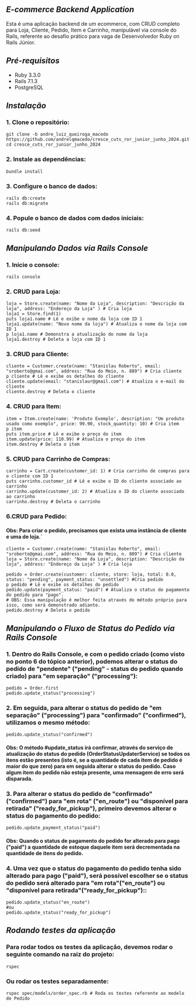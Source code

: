 ## *E-commerce Backend Application*

Esta é uma aplicação backend de um ecommerce, com CRUD completo para Loja, Cliente, Pedido, Item e Carrinho, manipulável via console do Rails, referente ao desafio prático para vaga de Desenvolvedor Ruby on Rails Júnior.

## *Pré-requisitos*

- Ruby 3.3.0
- Rails 7.1.3
- PostgreSQL

## *Instalação*

### 1. Clone o repositório:
    
    git clone -b andre_luiz_queiroga_macedo https://github.com/andrelqmacedo/cresce_cuts_ror_junior_junho_2024.git
    cd cresce_cuts_ror_junior_junho_2024

### 2. Instale as dependências:
    
    bundle install
    
### 3. Configure o banco de dados:

    rails db:create
    rails db:migrate

### 4. Popule o banco de dados com dados iniciais:

    rails db:seed

## *Manipulando Dados via Rails Console*

### 1. Inicie o console:

    rails console 
    
### 2. CRUD para Loja:
    
    loja = Store.create(name: "Nome da Loja", description: "Descrição da loja", address: "Endereço da Loja" ) # Cria loja
    loja1 = Store.find(1)
    puts loja1.name # Lê e exibe o nome da loja com ID 1
    loja1.update(name: "Novo nome da loja") # Atualiza o nome da loja com ID 1
    p loja1.name # Demonstra a atualização do nome da loja
    loja1.destroy # Deleta a loja com ID 1
    
### 3. CRUD para Cliente:

    
    cliente = Customer.create(name: "Stanislau Roberto", email: "sroberto@gmai.com", address: "Rua do Meio, n. 889") # Cria cliente
    p cliente # Lê e exibe os detalhes do cliente 
    cliente.update(email: "stanislaur@gmail.com") # Atualiza o e-mail do cliente 
    cliente.destroy # Deleta o cliente 
    
### 4. CRUD para Item:
    
    item = Item.create(name: 'Produto Exemplo', description: "Um produto usado como exemplo", price: 99.90, stock_quantity: 10) # Cria item
    p item
    puts item.price # Lê e exibe o preço do item 
    item.update(price: 110.99) # Atualiza o preço do item 
    item.destroy # Deleta o item 
    
### 5. CRUD para Carrinho de Compras:
    
    carrinho = Cart.create(customer_id: 1) # Cria carrinho de compras para o cliente com ID 1
    puts carrinho.customer_id # Lê e exibe o ID do cliente associado ao carrinho 
    carrinho.update(customer_id: 2) # Atualiza o ID do cliente associado ao carrinho 
    carrinho.destroy # Deleta o carrinho 
    
### 6.CRUD para Pedido:
#### Obs: Para criar o pedido, precisamos que exista uma instância de cliente e uma de loja.´

    cliente = Customer.create(name: "Stanislau Roberto", email: "sroberto@gmai.com", address: "Rua do Meio, n. 889") # Cria cliente
    loja = Store.create(name: "Nome da Loja", description: "Descrição da loja", address: "Endereço da Loja" ) # Cria loja
    
    pedido = Order.create(customer: cliente, store: loja, total: 0.0, status: "pending", payment_status: "unsettled") #Cria pedido
    p pedido # Lê e exibe os detalhes do pedido
    pedido.update(payment_status: "paid") # Atualiza o status do pagamento do pedido para "pago". 
    # OBS: Essa manipulação é melhor feita através do método próprio para isso, como será demonstrado adiante.
    pedido.destroy # Deleta o pedido
    
## *Manipulando o Fluxo de Status do Pedido via Rails Console*

### 1. Dentro do Rails Console, e com o pedido criado (como visto no ponto 6 do tópico anterior), podemos alterar o status do pedido de "pendente" ("pending" - status do pedido quando criado) para "em separação" ("processing"):
    
    pedido = Order.first
    pedido.update_status("processing")
    
### 2. Em seguida, para alterar o status do pedido de "em separação" ("processing") para "confirmado" ("confirmed"), utilizamos o mesmo método:
    
    pedido.update_status("confirmed")
      
#### Obs: O método #update_status irá confirmar, através do serviço de atualização do status do pedido (OrderStatusUpdaterService) se todos os itens estão presentes (isto é, se a quantidade de cada item de pedido é maior do que zero) para em seguida alterar o status do pedido. Caso algum item do pedido não esteja presente, uma mensagem de erro será disparada.

### 3. Para alterar o status do pedido de "confirmado" ("confirmed") para "em rota" ("en_route") ou "disponível para retirada" ("ready_for_pickup"), primeiro devemos alterar o status do pagamento do pedido:
    
    pedido.update_payment_status("paid")

#### Obs: Quando o status de pagamento do pedido for alterado para pago ("paid") a quantidade de estoque daquele item será decrementada na quantidade de itens do pedido.
    
### 4. Uma vez que o status do pagamento do pedido tenha sido alterado para pago ("paid"), será possível escolher se o status do pedido será alterado para "em rota"("en_route") ou "disponível para retirada"("ready_for_pickup")::
    
    pedido.update_status("en_route")
    #ou
    pedido.update_status("ready_for_pickup")

## *Rodando testes da aplicação*

### Para rodar todos os testes da aplicação, devemos rodar o seguinte comando na raiz do projeto:

    rspec

### Ou rodar os testes separadamente:

    rspec spec/models/order_spec.rb # Roda os testes referente ao modelo de Pedido

